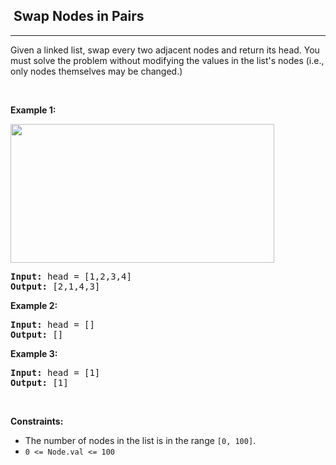 <h2>  Swap Nodes in Pairs</h2><hr><div><p>Given a&nbsp;linked list, swap every two adjacent nodes and return its head. You must solve the problem without&nbsp;modifying the values in the list's nodes (i.e., only nodes themselves may be changed.)</p>

<p>&nbsp;</p>
<p><strong>Example 1:</strong></p>
<img alt="" src="https://assets.leetcode.com/uploads/2020/10/03/swap_ex1.jpg" style="width: 422px; height: 222px;">
<pre><strong>Input:</strong> head = [1,2,3,4]
<strong>Output:</strong> [2,1,4,3]
</pre>

<p><strong>Example 2:</strong></p>

<pre><strong>Input:</strong> head = []
<strong>Output:</strong> []
</pre>

<p><strong>Example 3:</strong></p>

<pre><strong>Input:</strong> head = [1]
<strong>Output:</strong> [1]
</pre>

<p>&nbsp;</p>
<p><strong>Constraints:</strong></p>

<ul>
	<li>The number of nodes in the&nbsp;list&nbsp;is in the range <code>[0, 100]</code>.</li>
	<li><code>0 &lt;= Node.val &lt;= 100</code></li>
</ul>
</div>
